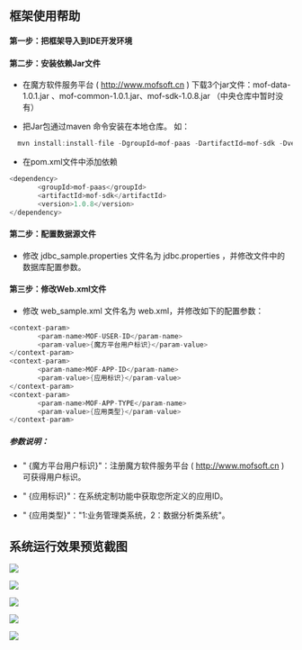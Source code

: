 ## 框架使用帮助

#### 第一步：把框架导入到IDE开发环境

#### 第二步：安装依赖Jar文件

* 在魔方软件服务平台 (  http://www.mofsoft.cn  )  下载3个jar文件：mof-data-1.0.1.jar 、mof-common-1.0.1.jar、mof-sdk-1.0.8.jar （中央仓库中暂时没有）

* 把Jar包通过maven 命令安装在本地仓库。 如：
 
 ``` java
   mvn install:install-file -DgroupId=mof-paas -DartifactId=mof-sdk -Dversion=v1.0.8 -Dpackaging=jar -Dfile=D:\mof-sdk-1.0.8.jar
 ```

* 在pom.xml文件中添加依赖
 
 ``` java
<dependency>
		<groupId>mof-paas</groupId>
		<artifactId>mof-sdk</artifactId>
		<version>1.0.8</version>
</dependency>
 ```
#### 第二步：配置数据源文件

 * 修改  jdbc_sample.properties 文件名为  jdbc.properties ，并修改文件中的数据库配置参数。

#### 第三步：修改Web.xml文件

 * 修改 web_sample.xml 文件名为 web.xml，并修改如下的配置参数：
 
 ``` java
<context-param>
		<param-name>MOF-USER-ID</param-name>
		<param-value>{魔方平台用户标识}</param-value>
</context-param>
<context-param>
		<param-name>MOF-APP-ID</param-name>
		<param-value>{应用标识}</param-value>
</context-param>
<context-param>
		<param-name>MOF-APP-TYPE</param-name>
		<param-value>{应用类型}</param-value>
</context-param>
 ```
 
##### 参数说明：

 * " {魔方平台用户标识}"：注册魔方软件服务平台 (  http://www.mofsoft.cn  ) 可获得用户标识。
 
 * " {应用标识}"：在系统定制功能中获取您所定义的应用ID。
 
 * " {应用类型}"："1:业务管理类系统，2：数据分析类系统"。 
  
## 系统运行效果预览截图
  
![](http://www.mofsoft.cn/static/images/demo/1_1.png)

![](http://www.mofsoft.cn/static/images/demo/2_2.png)

![](http://www.mofsoft.cn/static/images/demo/3_3.png)

![](http://www.mofsoft.cn/static/images/demo/4_4.png)

![](http://www.mofsoft.cn/static/images/demo/5_5.png)
		
